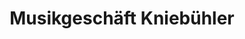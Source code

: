 ---
title: "Musikgeschäft Kniebühler"
url: /endingen-am-kaiserstuhl/musikgeschaeft-kniebuehler/
shop: Instrumente
---